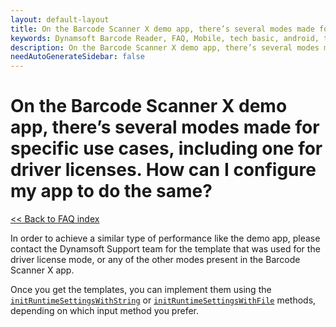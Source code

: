 ```yaml
---
layout: default-layout
title: On the Barcode Scanner X demo app, there’s several modes made for specific use cases, including one for driver licenses. How can I configure my app to do the same?
keywords: Dynamsoft Barcode Reader, FAQ, Mobile, tech basic, android, template, driver license, settings
description: On the Barcode Scanner X demo app, there’s several modes made for specific use cases, including one for driver licenses. How can I configure my app to do the same?
needAutoGenerateSidebar: false
---
```


# On the Barcode Scanner X demo app, there’s several modes made for specific use cases, including one for driver licenses. How can I configure my app to do the same?

[<< Back to FAQ index](index.md)

In order to achieve a similar type of performance like the demo app, please contact the Dynamsoft Support team for the template that was used for the driver license mode, or any of the other modes present in the Barcode Scanner X app.

Once you get the templates, you can implement them using the [`initRuntimeSettingsWithString`](../api-reference/primary-parameter-and-runtime-settings-advanced.md#initruntimesettingswithstring) or [`initRuntimeSettingsWithFile`](../api-reference/primary-parameter-and-runtime-settings-advanced.md#initruntimesettingswithfile) methods, depending on which input method you prefer.